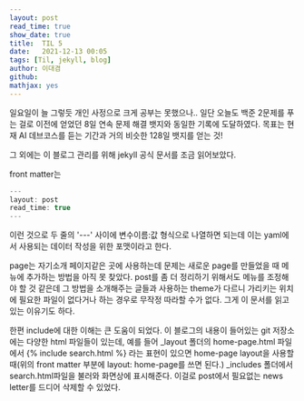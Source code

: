 ```yaml
---
layout: post
read_time: true
show_date: true
title:  TIL 5
date:   2021-12-13 00:05
tags: [Til, jekyll, blog]
author: 이대겸
github:  
mathjax: yes
---
```


일요일이 늘 그렇듯 개인 사정으로 크게 공부는 못했으나.. 일단 오늘도 백준 2문제를 푸는 걸로 
이전에 얻었던 8일 연속 문제 해결 뱃지와 동일한 기록에 도달하였다. 목표는 현재 AI 데브코스를 듣는 기간과 거의 비슷한 128일 뱃지를 얻는 것! 

그 외에는 이 블로그 관리를 위해 jekyll 공식 문서를 조금 읽어보았다.

front matter는 
~~~C
---
layout: post
read_time: true
---
~~~
이런 것으로 두 줄의 '---' 사이에 변수이름:값 형식으로 나열하면 되는데 이는 yaml에서 사용되는 데이터 작성을 위한 포맷이라고 한다.

page는 자기소개 페이지같은 곳에 사용하는데 문제는 새로운 page를 만들었을 때 메뉴에 추가하는 방법을 아직 못 찾았다. 
post를 좀 더 정리하기 위해서도 메뉴를 조정해야 할 것 같은데 그 방법을 소개해주는 글들과 사용하는 theme가 다르니 
가리키는 위치에 필요한 파일이 없다거나 하는 경우로 무작정 따라할 수가 없다. 그게 이 문서를 읽고있는 이유기도 하다.

한편 include에 대한 이해는 큰 도움이 되었다. 이 블로그의 내용이 들어있는 git 저장소에는 다양한 html 파일들이 있는데, 
예를 들어 _layout 폴더의 home-page.html 파일에서 \{% include search.html %\} 라는 표현이 있으면 
home-page layout을 사용할 때(위의 front matter 부분에 layout: home-page를 쓰면 된다.) 
_includes 폴더에서 search.html파일을 불러와 화면상에 표시해준다. 이걸로 post에서 필요없는 news letter를 드디어 
삭제할 수 있었다.
